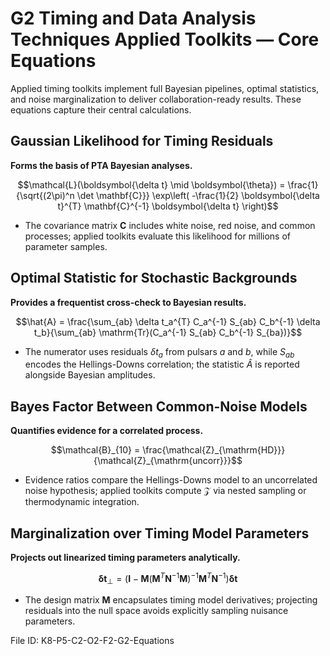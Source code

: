 # G2 Timing and Data Analysis Techniques Applied Toolkits — Core Equations

Applied timing toolkits implement full Bayesian pipelines, optimal statistics, and noise marginalization to deliver collaboration-ready results. These equations capture their central calculations.

## Gaussian Likelihood for Timing Residuals
**Forms the basis of PTA Bayesian analyses.**

$$\mathcal{L}(\boldsymbol{\delta t} \mid \boldsymbol{\theta}) = \frac{1}{\sqrt{(2\pi)^n \det \mathbf{C}}} \exp\left( -\frac{1}{2} \boldsymbol{\delta t}^{T} \mathbf{C}^{-1} \boldsymbol{\delta t} \right)$$

- The covariance matrix $\mathbf{C}$ includes white noise, red noise, and common processes; applied toolkits evaluate this likelihood for millions of parameter samples.

## Optimal Statistic for Stochastic Backgrounds
**Provides a frequentist cross-check to Bayesian results.**

$$\hat{A} = \frac{\sum_{ab} \delta t_a^{T} C_a^{-1} S_{ab} C_b^{-1} \delta t_b}{\sum_{ab} \mathrm{Tr}(C_a^{-1} S_{ab} C_b^{-1} S_{ba})}$$

- The numerator uses residuals $\delta t_a$ from pulsars $a$ and $b$, while $S_{ab}$ encodes the Hellings-Downs correlation; the statistic $\hat{A}$ is reported alongside Bayesian amplitudes.

## Bayes Factor Between Common-Noise Models
**Quantifies evidence for a correlated process.**

$$\mathcal{B}_{10} = \frac{\mathcal{Z}_{\mathrm{HD}}}{\mathcal{Z}_{\mathrm{uncorr}}}$$

- Evidence ratios compare the Hellings-Downs model to an uncorrelated noise hypothesis; applied toolkits compute $\mathcal{Z}$ via nested sampling or thermodynamic integration.

## Marginalization over Timing Model Parameters
**Projects out linearized timing parameters analytically.**

$$\boldsymbol{\delta t}_{\perp} = \left( \mathbf{I} - \mathbf{M} (\mathbf{M}^{T} \mathbf{N}^{-1} \mathbf{M})^{-1} \mathbf{M}^{T} \mathbf{N}^{-1} \right) \boldsymbol{\delta t}$$

- The design matrix $\mathbf{M}$ encapsulates timing model derivatives; projecting residuals into the null space avoids explicitly sampling nuisance parameters.

File ID: K8-P5-C2-O2-F2-G2-Equations
